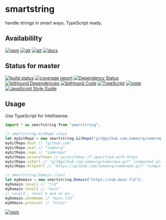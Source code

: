 # smartstring
handle strings in smart ways. TypeScript ready.

## Availabililty
[![npm](https://push.rocks/assets/repo-button-npm.svg)](https://www.npmjs.com/package/smartstring)
[![git](https://push.rocks/assets/repo-button-git.svg)](https://gitlab.com/pushrocks/smartstring)
[![git](https://push.rocks/assets/repo-button-mirror.svg)](https://github.com/pushrocks/smartstring)
[![docs](https://push.rocks/assets/repo-button-docs.svg)](https://pushrocks.gitlab.io/smartstring/)

## Status for master
[![build status](https://gitlab.com/pushrocks/smartstring/badges/master/build.svg)](https://gitlab.com/pushrocks/smartstring/commits/master)
[![coverage report](https://gitlab.com/pushrocks/smartstring/badges/master/coverage.svg)](https://gitlab.com/pushrocks/smartstring/commits/master)
[![Dependency Status](https://david-dm.org/pushrocks/smartstring.svg)](https://david-dm.org/pushrocks/smartstring)
[![bitHound Dependencies](https://www.bithound.io/github/pushrocks/smartstring/badges/dependencies.svg)](https://www.bithound.io/github/pushrocks/smartstring/master/dependencies/npm)
[![bitHound Code](https://www.bithound.io/github/pushrocks/smartstring/badges/code.svg)](https://www.bithound.io/github/pushrocks/smartstring)
[![TypeScript](https://img.shields.io/badge/TypeScript-2.x-blue.svg)](https://nodejs.org/dist/latest-v6.x/docs/api/)
[![node](https://img.shields.io/badge/node->=%206.x.x-blue.svg)](https://nodejs.org/dist/latest-v6.x/docs/api/)
[![JavaScript Style Guide](https://img.shields.io/badge/code%20style-standard-brightgreen.svg)](http://standardjs.com/)

## Usage
Use TypeScript for intellisense.

```typescript
import * as smartstring from "smartstring";

// smartstring.GitRepo class
let myGitRepo = new smartstring.GitRepo("git@github.com:someorg/somerepo.git"); // takes https and git and npm repo URL versions
myGitRepo.host // "github.com"
myGitRepo.user // "someorg"
myGitRepo.repo // "somerepo"
myGitRepo.accessToken // accessToken if specified with https
myGitRepo.sshUrl // "git@github.com:someorg/somerepo.git" (computed also from https)
myGitRepo.httpsUrl // "https://github.com/someorg/somerepo.git" (computed also from ssh)

// smartstring.Domain class
let myDomain = new smartstring.Domain("https://sub.main.tld");
myDomain.level1 // "tld"
myDomain.level2 // "main"
// level3 , level 4 and so on...
myDomain.zoneName // "main.tld"
myDOmain.protocol // "https"
```

[![npm](https://push.rocks/assets/repo-header.svg)](https://push.rocks)
